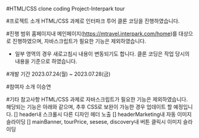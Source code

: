 #HTML/CSS clone coding Project-Interpark tour

#프로젝트 소개
HTML/CSS 과제로 인터파크 투어 클론 코딩을 진행하였습니다.

#진행 범위
홈페이지내 메인페이지(https://mtravel.interpark.com/home)를 대상으로 진행하였으며,
자바스크립트가 필요한 기능은 제외하였습니다.
* 일부 영역의 경우 새로고침시 내용이 변동되기도 합니다. 클론 코딩은 작업 당시의 내용을 기준으로 하였습니다.

#개발 기간
2023.07.24(월) ~ 2023.07.28(금)

#참여자 소개
이승연

#기타 참고사항
HTML/CSS 과제로 자바스크립트가 필요한 기능은 제외하였습니다.
해당되는 기능은 아래와 같으며, 추후 CSS로 보완이 가능한 경우 업데이트 할 예정입니다.
[] header내 스크롤시 다른 디자인 헤더 노출
[] headerMarketing내 자동 이미지 슬라이딩
[] mainBanner, tourPrice, sesese, discovery내 버튼 클릭시 이미지 슬라이딩